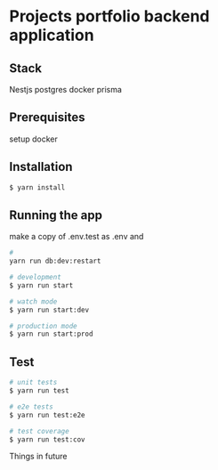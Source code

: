# Projects portfolio backend application

## Stack

Nestjs
postgres
docker
prisma

## Prerequisites

setup docker

## Installation

```bash
$ yarn install
```

## Running the app

make a copy of .env.test as .env and

```bash
#
yarn run db:dev:restart

# development
$ yarn run start

# watch mode
$ yarn run start:dev

# production mode
$ yarn run start:prod
```

## Test

```bash
# unit tests
$ yarn run test

# e2e tests
$ yarn run test:e2e

# test coverage
$ yarn run test:cov
```

Things in future
